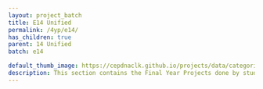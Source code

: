 ```yaml
---
layout: project_batch
title: E14 Unified
permalink: /4yp/e14/
has_children: true
parent: 14 Unified
batch: e14

default_thumb_image: https://cepdnaclk.github.io/projects/data/categories/fyp/thumbnail.jpg
description: This section contains the Final Year Projects done by students as a part of CO421 & CO 425 in their final year
---
```

